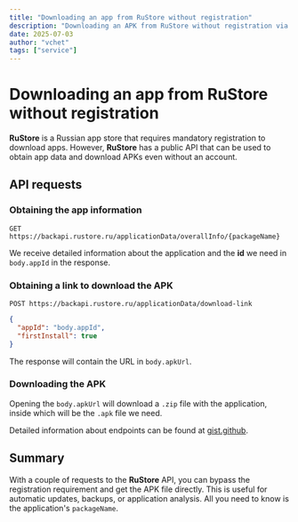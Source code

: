 ```yaml
---
title: "Downloading an app from RuStore without registration"
description: "Downloading an APK from RuStore without registration via the official API: how to get information about the app and download the APK from RuStore."
date: 2025-07-03
author: "vchet"
tags: ["service"]
---
```


# Downloading an app from RuStore without registration

**RuStore** is a Russian app store that requires mandatory registration to download apps. However, **RuStore** has a public API that can be used to obtain app data and download APKs even without an account.

## API requests

### Obtaining the app information

`GET https://backapi.rustore.ru/applicationData/overallInfo/{packageName}`

We receive detailed information about the application and the **id** we need in `body.appId` in the response.

### Obtaining a link to download the APK

`POST https://backapi.rustore.ru/applicationData/download-link`

```json
{
  "appId": "body.appId",
  "firstInstall": true
}
```

The response will contain the URL in `body.apkUrl`.

### Downloading the APK

Opening the `body.apkUrl` will download a `.zip` file with the application, inside which will be the `.apk` file we need.

Detailed information about endpoints can be found at [gist.github](https://gist.github.com/oldnomad/5d38a9ea9b1daf9d82fa4f655b9aebe8).

## Summary

With a couple of requests to the **RuStore** API, you can bypass the registration requirement and get the APK file directly. This is useful for automatic updates, backups, or application analysis. All you need to know is the application's `packageName`.

